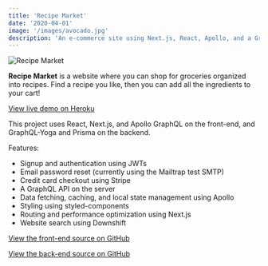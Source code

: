 ```yaml
---
title: 'Recipe Market'
date: '2020-04-01'
image: '/images/avocado.jpg'
description: 'An e-commerce site using Next.js, React, Apollo, and a GraphQL server.'
---
```


![Recipe Market](/images/avocado.jpg)

**Recipe Market** is a website where you can shop for groceries organized into recipes.  Find a recipe you like, then you can add all the ingredients to your cart!

[View live demo on Heroku](https://recipe-market.herokuapp.com)

This project uses React, Next.js, and Apollo GraphQL on the front-end, and GraphQL-Yoga and Prisma on the backend.

Features: 
 - Signup and authentication using JWTs
 - Email password reset (currently using the Mailtrap test SMTP)
 - Credit card checkout using Stripe
 - A GraphQL API on the server
 - Data fetching, caching, and local state management using Apollo
 - Styling using styled-components
 - Routing and performance optimization using Next.js
 - Website search using Downshift


[View the front-end source on GitHub](https://github.com/KaiVandivier/recipe-market-frontend)

[View the back-end source on GitHub](https://github.com/KaiVandivier/recipe-market-backend)
